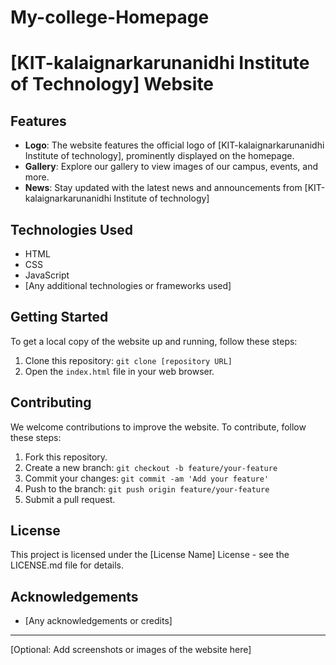 # My-college-Homepage
# [KIT-kalaignarkarunanidhi Institute of Technology] Website
## Features

- **Logo**: The website features the official logo of [KIT-kalaignarkarunanidhi Institute of technology], prominently displayed on the homepage.
- **Gallery**: Explore our gallery to view images of our campus, events, and more.
- **News**: Stay updated with the latest news and announcements from [KIT-kalaignarkarunanidhi Institute of technology]

## Technologies Used

- HTML
- CSS
- JavaScript
- [Any additional technologies or frameworks used]

## Getting Started

To get a local copy of the website up and running, follow these steps:

1. Clone this repository: `git clone [repository URL]`
2. Open the `index.html` file in your web browser.

## Contributing

We welcome contributions to improve the website. To contribute, follow these steps:

1. Fork this repository.
2. Create a new branch: `git checkout -b feature/your-feature`
3. Commit your changes: `git commit -am 'Add your feature'`
4. Push to the branch: `git push origin feature/your-feature`
5. Submit a pull request.

## License

This project is licensed under the [License Name] License - see the LICENSE.md file for details.

## Acknowledgements

- [Any acknowledgements or credits]

---

[Optional: Add screenshots or images of the website here]

